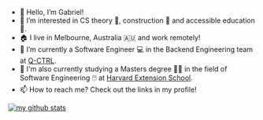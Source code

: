 - 👋 Hello, I’m Gabriel!
- 👀 I’m interested in CS theory 🎲, construction 🚧 and accessible education 📖.
- 🏠 I live in Melbourne, Australia 🇦🇺 and work remotely!
- 💼 I’m currently a Software Engineer 💻 in the Backend Engineering team at [Q-CTRL](https://q-ctrl.com/).
- 🌱 I'm also currently studying a Masters degree 👨‍🎓 in the field of Software Engineering 🖱️ at [Harvard Extension School](https://extension.harvard.edu/).
- 📫 How to reach me? Check out the links in my profile!

[![my github stats](https://github-readme-stats.vercel.app/api?username=gz101)](https://github.com/anuraghazra/github-readme-stats)
